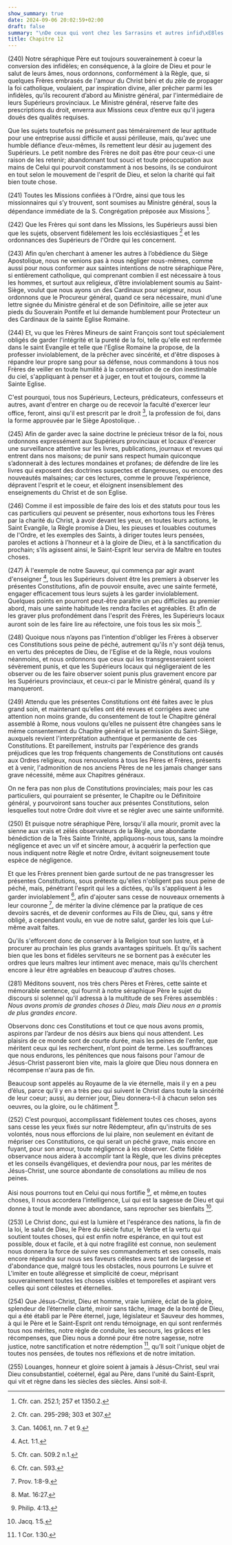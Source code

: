 ```yaml
---
show_summary: true
date: 2024-09-06 20:02:59+02:00
draft: false
summary: "\nDe ceux qui vont chez les Sarrasins et autres infid\xE8les.\n"
title: Chapitre 12
---
```





(240) Notre séraphique Père eut toujours souverainement à coeur la conversion des infidèles; en conséquence, à la gloire de Dieu et pour le salut de leurs âmes, nous ordonnons, conformément à la Règle, que, si quelques Frères embrasés de l'amour du Christ béni et du zèle de propager la foi catholique, voulaient, par inspiration divine, aller prêcher parmi les infidèles, qu’ils recourent d’abord au Ministre général, par l'intermédiaire de leurs Supérieurs provinciaux. Le Ministre général, réserve faite des prescriptions du droit, enverra aux Missions ceux d’entre eux qu'il jugera doués des qualités requises. 

Que les sujets toutefois ne présument pas témérairement de leur aptitude pour une entreprise aussi difficile et aussi périlleuse, mais, qu'avec une humble défiance d’eux-mêmes, ils remettent leur désir au jugement des Supérieurs. Le petit nombre des Frères ne doit pas être pour ceux-ci une raison de les retenir; abandonnant tout souci et toute préoccupation aux mains de Celui qui pourvoit constamment à nos besoins, ils se conduiront en tout selon le mouvement de l'esprit de Dieu, et selon la charité qui fait bien toute chose.

(241) Toutes les Missions confiées à l'Ordre, ainsi que tous les missionnaires qui s’y trouvent, sont soumises au Ministre général, sous la dépendance immédiate de la S. Congrégation préposée aux Missions [^1].

[^1]: Cfr. can. 252.1; 257 et 1350.2.

(242) Que les Frères qui sont dans les Missions, les Supérieurs aussi bien que les sujets, observent fidèlement les lois ecclésiastiques [^2] et les ordonnances des Supérieurs de l'Ordre qui les concernent.

[^2]: Cfr. can. 295-298; 303 et 307.

(243) Afin qu’en cherchant à amener les autres à l’obédience du Siège Apostolique, nous ne venions pas à nous négliger nous-mêmes, comme aussi pour nous conformer aux saintes intentions de notre séraphique Père, si entièrement catholique, qui comprenant combien il est nécessaire à tous les hommes, et surtout aux religieux, d’être inviolablement soumis au Saint-Siège, voulut que nous ayons un des Cardinaux pour seigneur, nous ordonnons que le Procureur général, quand ce sera nécessaire, muni d’une lettre signée du Ministre général et de son Définitoire, aille se jeter aux pieds du Souverain Pontife et lui demande humblement pour Protecteur un des Cardinaux de la sainte Eglise Romaine.

(244) Et, vu que les Frères Mineurs de saint François sont tout spécialement obligés de garder l'intégrité et la pureté de la foi, telle qu'elle est renfermée dans le saint Evangile et telle que l'Eglise Romaine la propose, de la professer inviolablement, de la prêcher avec sincérité, et d'être disposes à répandre leur propre sang pour sa défense, nous commandons à tous nos Frères de veiller en toute humilité à la conservation de ce don inestimable du ciel, s'appliquant à penser et à juger, en tout et toujours, comme la Sainte Eglise. 

C'est pourquoi, tous nos Supérieurs, Lecteurs, prédicateurs, confesseurs et autres, avant d'entrer en charge ou de recevoir la faculté d'exercer leur office, feront, ainsi qu'il est prescrit par le droit [^3], la profession de foi, dans la forme approuvée par le Siège Apostolique. .

[^3]: Can. 1406.1, nn. 7 et 9.

(245) Afin de garder avec la saine doctrine le précieux trésor de la foi, nous ordonnons expressément aux Supérieurs provinciaux et locaux d'exercer une surveillance attentive sur les livres, publications, journaux et revues qui entrent dans nos maisons; de punir sans respect humain quiconque s’adonnerait à des lectures mondaines et profanes; de défendre de lire les livres qui exposent des doctrines suspectes et dangereuses, ou encore des nouveautés malsaines; car ces lectures, comme le prouve l’expérience, dépravent l'esprit et le coeur, et éloignent insensiblement des enseignements du Christ et de son Eglise.

(246) Comme il est impossible de faire des lois et des statuts pour tous les cas particuliers qui peuvent se présenter, nous exhortons tous les Frères par la charité du Christ, à avoir devant les yeux, en toutes leurs actions, le Saint Evangile, la Règle promise à Dieu, les pieuses et louables coutumes de l'Ordre, et les exemples des Saints, à diriger toutes leurs pensées, paroles et actions à l’honneur et à la gloire de Dieu, et à la sanctification du prochain; s’ils agissent ainsi, le Saint-Esprit leur servira de Maître en toutes choses.

(247) À l'exemple de notre Sauveur, qui commença par agir avant d'enseigner [^4], tous les Supérieurs doivent être les premiers à observer les présentes Constitutions, afin de pouvoir ensuite, avec une sainte fermeté, engager efficacement tous leurs sujets à les garder inviolablement. Quelques points en pourront peut-être paraître un peu difficiles au premier abord, mais une sainte habitude les rendra faciles et agréables. Et afin de les graver plus profondément dans l'esprit des Frères, les Supérieurs locaux auront soin de les faire lire au réfectoire, une fois tous les six mois [^5].

[^4]: Act. 1:1.
[^5]: Cfr. can. 509.2 n.1.

(248) Quoique nous n’ayons pas l'intention d'obliger les Frères à observer ces Constitutions sous peine de péché, autrement qu'ils n'y sont déjà tenus, en vertu des préceptes de Dieu, de l'Eglise et de la Règle, nous voulons néanmoins, et nous ordonnons que ceux qui les transgresseraient soient sévèrement punis, et que les Supérieurs locaux qui négligeraient de les observer ou de les faire observer soient punis plus gravement encore par les Supérieurs provinciaux, et ceux-ci par le Ministre général, quand ils y manqueront.

(249) Attendu que les présentes Constitutions ont été faites avec le plus grand soin, et maintenant qu’elles ont été revues et corrigées avec une attention non moins grande, du consentement de tout le Chapitre général assemblé à Rome, nous voulons qu’elles ne puissent être changées sans le méme consentement du Chapitre général et la permission du Saint-Siège, auxquels revient l'interprétation authentique et permanente de ces Constitutions. Et pareillement, instruits par l'expérience des grands préjudices que les trop fréquents changements de Constitutions ont causés aux Ordres religieux, nous renouvelons à tous les Pères et Frères, présents et à venir, l'admonition de nos anciens Pères de ne les jamais changer sans grave nécessité, même aux Chapitres généraux. 

On ne fera pas non plus de Constitutions provinciales; mais pour les cas particuliers, qui pourraient se présenter, le Chapitre ou le Définitoire général, y pourvoiront sans toucher aux présentes Constitutions, selon lesquelles tout notre Ordre doit vivre et se régler avec une sainte uniformité.

(250) Et puisque notre séraphique Père, lorsqu'il alla mourir, promit avec la sienne aux vrais et zélés observateurs de la Règle, une abondante bénédiction de la Très Sainte Trinité, appliquons-nous tous, sans la moindre négligence et avec un vif et sincère amour, à acquérir la perfection que nous indiquent notre Règle et notre Ordre, évitant soigneusement toute espèce de négligence. 

Et que les Frères prennent bien garde surtout de ne pas transgresser les présentes Constitutions, sous prétexte qu'elles n'obligent pas sous peine de péché, mais, pénétrant l'esprit qui les a dictées, qu’ils s'appliquent à les garder inviolablement [^6], afin d'ajouter sans cesse de nouveaux ornements à leur couronne [^7], de mériter la divine clémence par la pratique de ces devoirs sacrés, et de devenir conformes au Fils de Dieu, qui, sans y être obligé, a cependant voulu, en vue de notre salut, garder les lois que Lui-même avait faites. 

[^6]: Cfr. can. 593.
[^7]: Prov. 1:8-9.

Qu'ils s'efforcent donc de conserver à la Religion tout son lustre, et à procurer au prochain les plus grands avantages spirituels. Et qu'ils sachent bien que les bons et fidèles serviteurs ne se bornent pas à exécuter les ordres que leurs maîtres leur intiment avec menace, mais qu'ils cherchent encore à leur être agréables en beaucoup d'autres choses.

(281) Méditons souvent, nos très chers Pères et Frères, cette sainte et mémorable sentence, qui fournit à notre séraphique Père le sujet du discours si solennel qu'il adressa à la multitude de ses Frères assemblés : *Nous avons promis de grandes choses à Dieu, mais Dieu nous en a promis de plus grandes encore*. 

Observons donc ces Constitutions et tout ce que nous avons promis, aspirons par l’ardeur de nos désirs aux biens qui nous attendent. Les plaisirs de ce monde sont de courte durée, mais les peines de l'enfer, que méritent ceux qui les recherchent, n’ont point de terme. Les souffrances que nous endurons, les pénitences que nous faisons pour l'amour de Jésus-Christ passeront bien vite, mais la gloire que Dieu nous donnera en récompense n'aura pas de fin. 

Beaucoup sont appelés au Royaume de la vie éternelle, mais il y en a peu d’élus, parce qu’il y en a très peu qui suivent le Christ dans toute la sincérité de leur coeur; aussi, au dernier jour, Dieu donnera-t-il à chacun selon ses oeuvres, ou la gloire, ou le châtiment [^8].

[^8]: Mat. 16:27.

(252) C’est pourquoi, accomplissant fidèlement toutes ces choses, ayons sans cesse les yeux fixés sur notre Rédempteur, afin qu'instruits de ses volontés, nous nous efforcions de lui plaire, non seulement en évitant de mépriser ces Constitutions, ce qui serait un péché grave, mais encore en fuyant, pour son amour, toute négligence à les observer. Cette fidèle observance nous aidera à accomplir tant la Règle, que les divins préceptes et les conseils évangéliques, et deviendra pour nous, par les mérites de Jésus-Christ, une source abondante de consolations au milieu de nos peines.

Aisi nous pourrons tout en Celui qui nous fortifie [^9], et même,en toutes choses, Il nous accordera l’intelligence, Lui qui est la sagesse de Dieu et qui donne à tout le monde avec abondance, sans reprocher ses bienfaits [^10].

[^9]: Philip. 4:13.
[^10]: Jacq. 1:5.

(253) Le Christ donc, qui est la lumière et l'espérance des nations, la fin de la loi, le salut de Dieu, le Père du siècle futur, le Verbe et la vertu qui soutient toutes choses, qui est enfin notre espérance, en qui tout est possible, doux et facile, et à qui notre fragilité est connue, non seulement nous donnera la force de suivre ses commandements et ses conseils, mais encore répandra sur nous ses faveurs célestes avec tant de largesse et d'abondance que, malgré tous les obstacles, nous pourrons Le suivre et L'imiter en toute allégresse et simplicité de coeur, méprisant souverainement toutes les choses visibles et temporelles et aspirant vers celles qui sont célestes et éternelles.

(254) Que Jésus-Christ, Dieu et homme, vraie lumière, éclat de la gloire, splendeur de l’éternelle clarté, miroir sans tâche, image de la bonté de Dieu, qui a été établi par le Père éternel, juge, législateur et Sauveur des hommes, à qui le Père et le Saint-Esprit ont rendu témoignage, en qui sont renfermés tous nos mérites, notre règle de conduite, les secours, les grâces et les récompenses, que Dieu nous a donné pour être notre sagesse, notre justice, notre sanctification et notre rédemption [^11], qu’Il soit l'unique objet de toutes nos pensées, de toutes nos réflexions et de notre imitation.

[^11]: 1 Cor. 1:30.

(255) Louanges, honneur et gloire soient à jamais à Jésus-Christ, seul vrai Dieu consubstantiel, coéternel, égal au Père, dans l'unité du Saint-Esprit, qui vit et règne dans les siècles des siècles. Ainsi soit-il.

